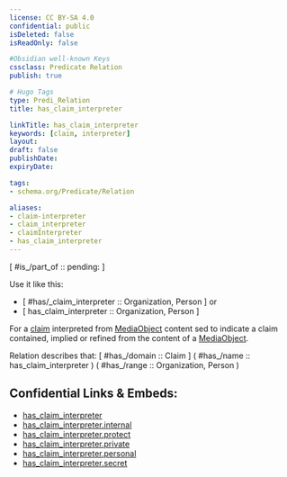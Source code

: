 ```yaml
---
license: CC BY-SA 4.0
confidential: public
isDeleted: false
isReadOnly: false

#Obsidian well-known Keys
cssclass: Predicate Relation
publish: true

# Hugo Tags
type: Predi_Relation
title: has_claim_interpreter

linkTitle: has_claim_interpreter
keywords: [claim, interpreter]
layout: 
draft: false
publishDate:
expiryDate: 

tags:
- schema.org/Predicate/Relation

aliases:
- claim-interpreter
- claim_interpreter
- claimInterpreter
- has_claim_interpreter
---
```


[ #is_/part_of :: pending: ]

Use it like this: 
- [ #has/_claim_interpreter :: Organization, Person ] or 
- [ has_claim_interpreter :: Organization, Person ] 

For a [claim](schema.org/Type/is_a_/creative_work/claim.md) interpreted from [MediaObject](MediaObject) content
    sed to indicate a claim contained, implied or refined from the content of a [MediaObject](MediaObject).

Relation describes that: 
[ #has_/domain  :: Claim ]
( #has_/name :: has_claim_interpreter )
( #has_/range :: Organization, Person )



## Confidential Links & Embeds: 
- [has_claim_interpreter](../../../../../_public/schema.org/Predicate/Relations/has/has_claim_interpreter.md) 
- [has_claim_interpreter.internal](../../../../../_internal/schema.org/Predicate/Relations/has/has_claim_interpreter.internal.md) 
- [has_claim_interpreter.protect](../../../../../_protect/schema.org/Predicate/Relations/has/has_claim_interpreter.protect.md) 
- [has_claim_interpreter.private](../../../../../_private/schema.org/Predicate/Relations/has/has_claim_interpreter.private.md) 
- [has_claim_interpreter.personal](../../../../../_personal/schema.org/Predicate/Relations/has/has_claim_interpreter.personal.md) 
- [has_claim_interpreter.secret](../../../../../_secret/schema.org/Predicate/Relations/has/has_claim_interpreter.secret.md) 
